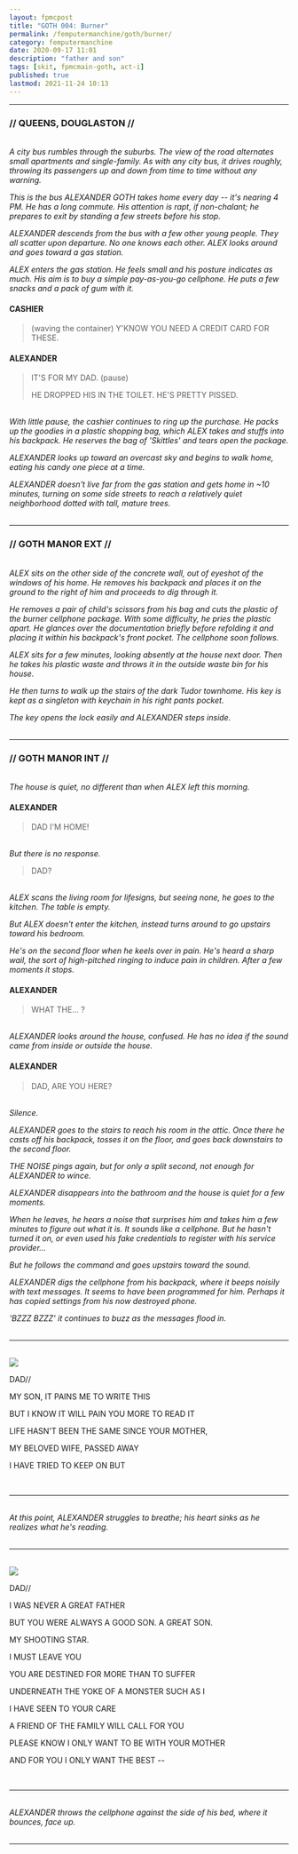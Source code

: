 ```yaml
---
layout: fpmcpost
title: "GOTH 004: Burner"
permalink: /femputermanchine/goth/burner/
category: femputermanchine
date: 2020-09-17 11:01
description: "father and son"
tags: [skit, fpmcmain-goth, act-i]
published: true
lastmod: 2021-11-24 10:13
---
```

[//]: # (  9/14/20  -added)
[//]: # ( 11/03/21  -title added)
[//]: # ( 11/19/21  -formatting and location update)
[//]: # ( 11/24/21  -going with Goth Manor)

*****
### // QUEENS, DOUGLASTON // ###

<br><i>A city bus rumbles through the suburbs. The view of the road alternates small apartments and single-family. As with any city bus, it drives roughly, throwing its passengers up and down from time to time without any warning. </i>

<i>This is the bus ALEXANDER GOTH takes home every day -- it's nearing 4 PM. He has a long commute. His attention is rapt, if non-chalant; he prepares to exit by standing a few streets before his stop. </i>

<i>ALEXANDER descends from the bus with a few other young people. They all scatter upon departure. No one knows each other. ALEX looks around and goes toward a gas station. </i>

<i>ALEX enters the gas station. He feels small and his posture indicates as much. His aim is to buy a simple pay-as-you-go cellphone. He puts a few snacks and a pack of gum with it. </i>

#### CASHIER ####

> (waving the container) Y'KNOW YOU NEED A CREDIT CARD FOR THESE.

#### ALEXANDER ####

> IT'S FOR MY DAD. (pause)
> 
> HE DROPPED HIS IN THE TOILET. HE'S PRETTY PISSED. 

<BR><i>With little pause, the cashier continues to ring up the purchase. He packs up the goodies in a plastic shopping bag, which ALEX takes and stuffs into his backpack. He reserves the bag of 'Skittles' and tears open the package. </i>

<i>ALEXANDER looks up toward an overcast sky and begins to walk home, eating his candy one piece at a time.</i>

<i>ALEXANDER doesn't live far from the gas station and gets home in ~10 minutes, turning on some side streets to reach a relatively quiet neighborhood dotted with tall, mature trees.</i>
<BR><BR>

*****
### // GOTH MANOR EXT // ###

<BR><i>ALEX sits on the other side of the concrete wall, out of eyeshot of the windows of his home. He removes his backpack and places it on the ground to the right of him and proceeds to dig through it. </i>

<i>He removes a pair of child's scissors from his bag and cuts the plastic of the burner cellphone package. With some difficulty, he pries the plastic apart. He glances over the documentation briefly before refolding it and placing it within his backpack's front pocket. The cellphone soon follows. </I>

<i>ALEX sits for a few minutes, looking absently at the house next door. Then he takes his plastic waste and throws it in the outside waste bin for his house. </i>

<i>He then turns to walk up the stairs of the dark Tudor townhome. His key is kept as a singleton with keychain in his right pants pocket.</i>

<i>The key opens the lock easily and ALEXANDER steps inside.</i> 
<BR><BR>

*****
### // GOTH MANOR INT // ###

<BR><i>The house is quiet, no different than when ALEX left this morning.</i>

#### ALEXANDER ####

> DAD I'M HOME!

<BR><i>But there is no response.</i>

> DAD?

<BR><i>ALEX scans the living room for lifesigns, but seeing none, he goes to the kitchen. The table is empty. </i>

<i>But ALEX doesn't enter the kitchen, instead turns around to go upstairs toward his bedroom. </i>

<i>He's on the second floor when he keels over in pain. He's heard a sharp wail, the sort of high-pitched ringing to induce pain in children. After a few moments it stops.</i>

#### ALEXANDER ####

> WHAT THE... ?

<BR><I>ALEXANDER looks around the house, confused. He has no idea if the sound came from inside or outside the house. </i>

#### ALEXANDER ####

> DAD, ARE YOU HERE?

<BR><I>Silence.</i>

<i>ALEXANDER goes to the stairs to reach his room in the attic. Once there he casts off his backpack, tosses it on the floor, and goes back downstairs to the second floor. </i>

<i>THE NOISE pings again, but for only a split second, not enough for ALEXANDER to wince. </i>

<i>ALEXANDER disappears into the bathroom and the house is quiet for a few moments. </i>

<i>When he leaves, he hears a noise that surprises him and takes him a few minutes to figure out what it is. It sounds like a cellphone. But he hasn't turned it on, or even used his fake credentials to register with his service provider...</i>

<i>But he follows the command and goes upstairs toward the sound. </i>

<i>ALEXANDER digs the cellphone from his backpack, where it beeps noisily with text messages. It seems to have been programmed for him. Perhaps it has copied settings from his now destroyed phone.</i>

<i>'BZZZ BZZZ' it continues to buzz as the messages flood in.</i>
<BR><BR>

*****
<BR>
<div class="chat-box">
<img src="{{ site.url }}/assets/tb/mort-tb.jpg" class="chat-portrait" />
<p class="ppl-sez">DAD//</p>
<p class="ppl-sez">MY SON, IT PAINS ME TO WRITE THIS </p>
<p class="ppl-sez">BUT I KNOW IT WILL PAIN YOU MORE TO READ IT</p>
<p class="ppl-sez">LIFE HASN'T BEEN THE SAME SINCE YOUR MOTHER, </p>
<p class="ppl-sez">MY BELOVED WIFE, PASSED AWAY </p>
<p class="ppl-sez">I HAVE TRIED TO KEEP ON BUT </p>
</div>
<BR>

*****
<BR><I>At this point, ALEXANDER struggles to breathe; his heart sinks as he realizes what he's reading. </i>
<BR><BR>

*****
<BR>
<div class="chat-box">
<img src="{{ site.url }}/assets/tb/mort-tb.jpg" class="chat-portrait" />
<p class="ppl-sez">DAD//</p>
<p class="ppl-sez">I WAS NEVER A GREAT FATHER </p>
<p class="ppl-sez">BUT YOU WERE ALWAYS A GOOD SON. A GREAT SON. </p>
<p class="ppl-sez">MY SHOOTING STAR. </p>
<p class="ppl-sez">I MUST LEAVE YOU </p>
<p class="ppl-sez">YOU ARE DESTINED FOR MORE THAN TO SUFFER </p>
<p class="ppl-sez">UNDERNEATH THE YOKE OF A MONSTER SUCH AS I </p>
<p class="ppl-sez">I HAVE SEEN TO YOUR CARE </p>
<p class="ppl-sez">A FRIEND OF THE FAMILY WILL CALL FOR YOU </p>
<p class="ppl-sez">PLEASE KNOW I ONLY WANT TO BE WITH YOUR MOTHER </p>
<p class="ppl-sez">AND FOR YOU I ONLY WANT THE BEST -- </p>
</div>
<BR>

*****
<BR><I>ALEXANDER throws the cellphone against the side of his bed, where it bounces, face up. </i>
<BR><BR>

*****

